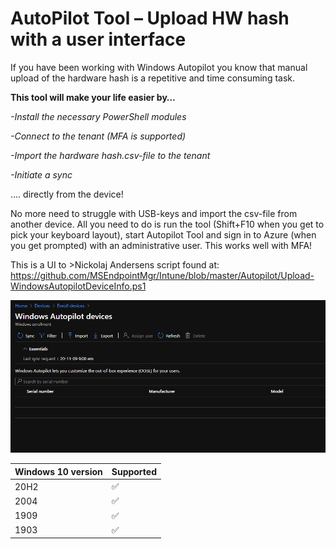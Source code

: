 # AutoPilot Tool – Upload HW hash with a user interface
If you have been working with Windows Autopilot you know that manual upload of the hardware hash is a repetitive and time consuming task.

**This tool will make your life easier by…**

*-Install the necessary PowerShell modules*

*-Connect to the tenant (MFA is supported)*

*-Import the hardware hash.csv-file to the tenant*

*-Initiate a sync*

…. directly from the device! 

No more need to struggle with USB-keys and import the csv-file from another device. All you need to do is run the tool (Shift+F10 when you get to pick your keyboard layout), start Autopilot Tool and sign in to Azure (when you get prompted) with an administrative user. This works well with MFA!

This is a UI to >Nickolaj Andersens script found at: https://github.com/MSEndpointMgr/Intune/blob/master/Autopilot/Upload-WindowsAutopilotDeviceInfo.ps1


![alt text](https://github.com/NicklasAhlberg/AutopilotTool/blob/main/AutopilotTool.gif?raw=true)

| Windows 10 version | Supported |
| ------- | ------------------ |
| 20H2  | :white_check_mark: |
| 2004  | :white_check_mark: |
| 1909  | :white_check_mark: |
| 1903  | :white_check_mark: |
